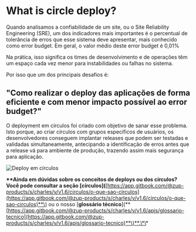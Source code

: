 # What is circle deploy?

Quando analisamos a confiabilidade de um site, ou o Site Reliability Engineering \(SRE\), um dos indicadores mais importantes é o percentual de tolerância de erros que esse sistema deve apresentar, mais conhecido como error budget. Em geral, o valor médio deste error budget é 0,01%

Na prática, isso significa os times de desenvolvimento e de operações têm um espaço cada vez menor para instabilidades ou falhas no sistema.

Por isso que um dos principais desafios é:

## **"Como realizar o deploy das aplicações de forma eficiente e com menor impacto possível ao error budget?"**

O deployment em círculos foi criado com objetivo de sanar esse problema. Isto porque, ao criar círculos com grupos específicos de usuários, os desenvolvedores conseguem implantar releases que podem ser testadas e validadas simultaneamente, antecipando a identificação de erros antes que a release vá para ambiente de produção, trazendo assim mais segurança para aplicação.

![Deploy em c&#xED;rculos](https://github.com/ZupIT/charlescd/tree/3f920366062d055b4fa05ddbd1bb5b360d9f749f/docs/.gitbook/assets/conceito-de-deploy-em-circulos-2.png)

**\*\*Ainda em dúvidas sobre os conceitos de deploys ou dos círculos? Você pode consultar a seção \[**círculos**\]\(**[https://app.gitbook.com/@zup-products/s/charles/v/v1.6/circulos/o-que-sao-circulos](https://app.gitbook.com/@zup-products/s/charles/v/v1.6/circulos/o-que-sao-circulos)**\) ou o nosso \[**glossário técnico**\]\(**[https://app.gitbook.com/@zup-products/s/charles/v/v1.6/apis/glossario-tecnico](https://app.gitbook.com/@zup-products/s/charles/v/v1.6/apis/glossario-tecnico)**\)**.\*\*

